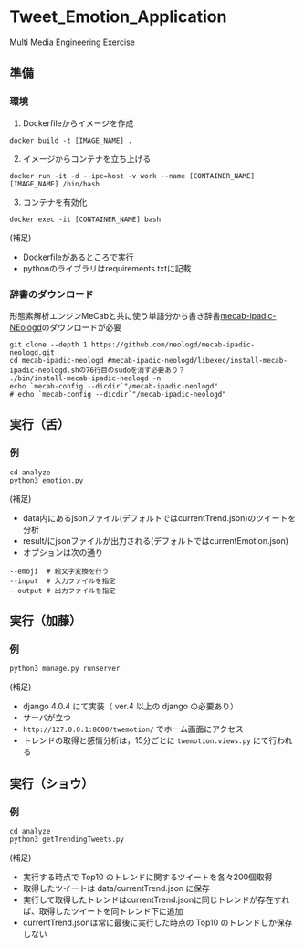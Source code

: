  # Tweet_Emotion_Application
Multi Media Engineering Exercise

## 準備
### 環境
1. Dockerfileからイメージを作成
```
docker build -t [IMAGE_NAME] .
```
2. イメージからコンテナを立ち上げる
```
docker run -it -d --ipc=host -v work --name [CONTAINER_NAME] [IMAGE_NAME] /bin/bash
```
3. コンテナを有効化
```
docker exec -it [CONTAINER_NAME] bash
```
(補足)
* Dockerfileがあるところで実行
* pythonのライブラリはrequirements.txtに記載

### 辞書のダウンロード
形態素解析エンジンMeCabと共に使う単語分かち書き辞書[mecab-ipadic-NEologd](https://github.com/neologd/mecab-ipadic-neologd)のダウンロードが必要
```
git clone --depth 1 https://github.com/neologd/mecab-ipadic-neologd.git
cd mecab-ipadic-neologd #mecab-ipadic-neologd/libexec/install-mecab-ipadic-neologd.shの76行目のsudoを消す必要あり？
./bin/install-mecab-ipadic-neologd -n
echo `mecab-config --dicdir`"/mecab-ipadic-neologd"
# echo `mecab-config --dicdir`"/mecab-ipadic-neologd"
```

## 実行（舌）
### 例
```
cd analyze
python3 emotion.py
```
(補足)
* data内にあるjsonファイル(デフォルトではcurrentTrend.json)のツイートを分析
* result/にjsonファイルが出力される(デフォルトではcurrentEmotion.json)
* オプションは次の通り
```
--emoji  # 絵文字変換を行う
--input  # 入力ファイルを指定
--output # 出力ファイルを指定
```

## 実行（加藤）
### 例
```
python3 manage.py runserver
```
(補足)
* django 4.0.4 にて実装（ ver.4 以上の django の必要あり）
* サーバが立つ
* `http://127.0.0.1:8000/twemotion/` でホーム画面にアクセス
* トレンドの取得と感情分析は，15分ごとに `twemotion.views.py` にて行われる

## 実行（ショウ）
### 例
```
cd analyze
python3 getTrendingTweets.py
```
(補足)
* 実行する時点で Top10 のトレンドに関するツイートを各々200個取得
* 取得したツイートは data/currentTrend.json に保存
* 実行して取得したトレンドはcurrentTrend.jsonに同じトレンドが存在すれば、取得したツイートを同トレンド下に追加
* currentTrend.jsonは常に最後に実行した時点の Top10 のトレンドしか保存しない
